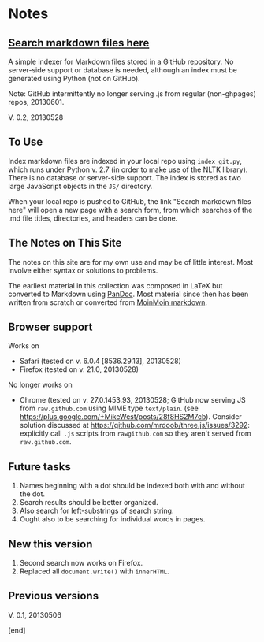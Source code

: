# Notes

## [Search markdown files here](http://htmlpreview.github.io/?https://github.com/brannerchinese/notes/blob/master/searchPage.html)

A simple indexer for Markdown files stored in a GitHub repository. No server-side support or database is needed, although an index must be generated using Python (not on GitHub).

Note: GitHub intermittently no longer serving .js from regular (non-ghpages) repos, 20130601.

V. 0.2, 20130528


## To Use
Index markdown files are indexed in your local repo using `index_git.py`, which runs under Python v. 2.7 (in order to make use of the NLTK library). There is no database or server-side support. The index is stored as two large JavaScript objects in the `JS/` directory.

When your local repo is pushed to GitHub, the link "Search markdown files here" will open a new page with a search form, from which searches of the .md file titles, directories, and headers can be done.

  
## The Notes on This Site
The notes on this site are for my own use and may be of little interest. Most involve either syntax or solutions to problems.

The earliest material in this collection was composed in LaTeX but converted to Markdown using [PanDoc](http://johnmacfarlane.net/pandoc). Most material since then has been written from scratch or converted from [MoinMoin markdown](http://moinmo.in/ParserMarket/Markdown).

## Browser support
Works on 
 * Safari (tested on v. 6.0.4 [8536.29.13], 20130528)
 * Firefox (tested on v. 21.0, 20130528)

No longer works on
 * Chrome (tested on v. 27.0.1453.93, 20130528; GitHub now serving JS from `raw.github.com` using MIME type `text/plain`. (see https://plus.google.com/+MikeWest/posts/28f8HS2M7cb). Consider solution discussed at https://github.com/mrdoob/three.js/issues/3292: explicitly call `.js` scripts from `rawgithub.com` so they aren't served from `raw.github.com`.

## Future tasks
1. Names beginning with a dot should be indexed both with and without the dot.
1. Search results should be better organized.
1. Also search for left-substrings of search string.
1. Ought also to be searching for individual words in pages.

## New this version
1. Second search now works on Firefox.
2. Replaced all `document.write()` with `innerHTML`.

## Previous versions
V. 0.1, 20130506

[end]

